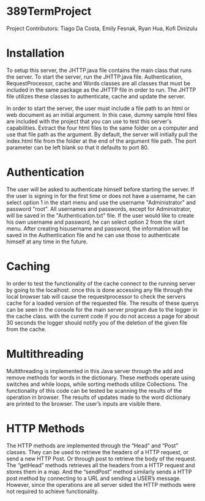 # 389TermProject
Project Contributors: Tiago Da Costa, Emily Fesnak, Ryan Hua, Kofi Dinizulu
# Installation
To setup this server, the JHTTP.java file contains the main class that runs the server. To start the server, run the JHTTP.java file. Authentication, RequestProcessor, cache and Words classes are all classes that must be included in the same package as the JHTTP file in order to run. The JHTTP file utilizes these classes to authenticate, cache and update the server.

In order to start the server, the user must include a file path to an html or web document as an initial argument. In this case, dummy sample html files are included with the project that you can use to test this server's capabilities. Extract the four html files to the same folder on a computer and use that file path as the argument. By default, the server will initially pull the index.html file from the folder at the end of the argument file path. The port parameter can be left blank so that it defaults to port 80. 

# Authentication
The user will be asked to authenticate himself before starting the server. If the user is signing in for the first time or does not have a username, he can select option 1 in the start menu and use the username "Administrator" and password "root". All usernames and passwords, except for Administrator, will be saved in the "Authentication.txt" file. If the user would like to create his own username and password, he can select option 2 from the start menu. After creating hisusername and password, the information will be saved in the Authentication file and he can use those to authenticate himself at any time in the future.

# Caching
In order to test the functionality of the cache connect to the running server by going to the localhost. once this is done accessing any file through the local browser tab will cause the requestprocessor to check the servers cache for a loaded version of the requested file. The results of these querys can be seen in the console for the main server program due to the logger in the cache class. with the current code if you do not access a page for about 30 seconds the logger should notify you of the deletion of the given file from the cache.

# Multithreading
Multithreading is implemented in this Java server through the add and remove methods for words in the dictionary. These methods operate using switches and while loops, while sorting methods utilize Collections. The functionality of this code can be tested be scanning the results of the operation in browser. The results of updates made to the word dictionary are printed to the browser. The user’s inputs are visible there. 

# HTTP Methods
The HTTP methods are implemented through the “Head” and “Post” classes. They can be used to retrieve the headers of a HTTP request, or send a new HTTP Post. Or through post to retrieve the body of the request. The “getHead” methods retrieves all the headers from a HTTP request and stores them in a map. And the “sendPost” method similarly sends a HTTP post method by connecting to a URL and sending a USER’s message. However, since the operations are all server sided the HTTP methods were not required to achieve functionality.

